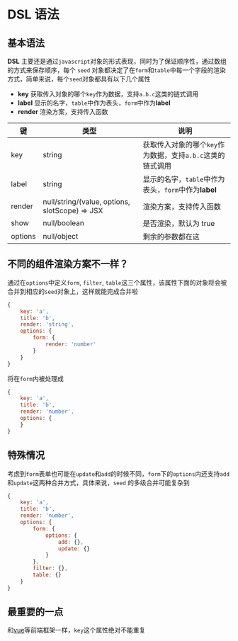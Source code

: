 # DSL 语法

## 基本语法

**DSL** 主要还是通过`javascript`对象的形式表现，同时为了保证顺序性，通过数组的方式来保存顺序，每个 `seed` 对象都决定了在`form`和`table`中每一个字段的渲染方式，简单来说，每个`seed`对象都具有以下几个属性

- **key** 获取传入对象的哪个`key`作为数据，支持`a.b.c`这类的链式调用
- **label** 显示的名字，`table`中作为表头，`form`中作为**label**
- **render** 渲染方案，支持传入函数

| 键      | 类型                                           | 说明                                                       |
| ------- | ---------------------------------------------- | ---------------------------------------------------------- |
| key     | string                                         | 获取传入对象的哪个`key`作为数据，支持`a.b.c`这类的链式调用 |
| label   | string                                         | 显示的名字，`table`中作为表头，`form`中作为**label**       |
| render  | null/string/(value, options, slotScope) => JSX | 渲染方案，支持传入函数                                     |
| show    | null/boolean                                   | 是否渲染，默认为 true                                      |
| options | null/object                                    | 剩余的参数都在这                                           |

## 不同的组件渲染方案不一样？

通过在`options`中定义`form`, `filter`, `table`这三个属性，该属性下面的对象将会被合并到相应的`seed`对象上，这样就能完成合并啦

```javascript
{
    key: 'a',
    title: 'b',
    render: 'string',
    options: {
        form: {
            render: 'number'
        }
    }
}
```

将在`form`内被处理成

```javascript
{
    key: 'a',
    title: 'b',
    render: 'number',
    options: {
    }
}
```

## 特殊情况

考虑到`form`表单也可能在`update`和`add`的时候不同，`form`下的`options`内还支持`add`和`update`这两种合并方式，具体来说，`seed` 的多级合并可能复杂到

```javascript
{
    key: 'a',
    title: 'b',
    render: 'number',
    options: {
        form: {
            options: {
                add: {},
                update: {}
            }
        },
        filter: {},
        table: {}
    }
}
```

## 最重要的一点

和[vue](https://cn.vuejs.org/v2/guide/index.html)等前端框架一样，`key`这个属性绝对不能重复
